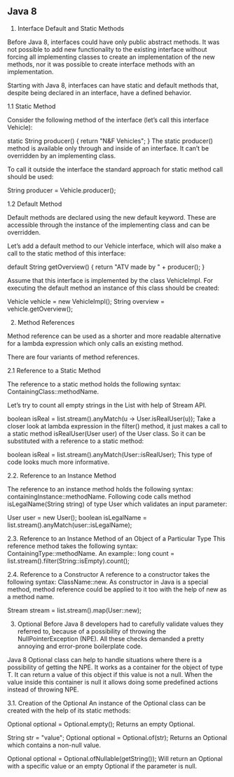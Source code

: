 
## Java 8

1. Interface Default and Static Methods

Before Java 8, interfaces could have only public abstract methods. It was not possible to add new functionality to the existing interface without forcing all implementing classes to create an implementation of the new methods, nor it was possible to create interface methods with an implementation.

Starting with Java 8, interfaces can have static and default methods that, despite being declared in an interface, have a defined behavior.

1.1 Static Method

Consider the following method of the interface (let’s call this interface Vehicle):

static String producer() {
    return "N&F Vehicles";
}
The static producer() method is available only through and inside of an interface. It can’t be overridden by an implementing class.

To call it outside the interface the standard approach for static method call should be used:

String producer = Vehicle.producer();

1.2 Default Method 

Default methods are declared using the new default keyword. These are accessible through the instance of the implementing class and can be overridden.

Let’s add a default method to our Vehicle interface, which will also make a call to the static method of this interface:

default String getOverview() {
    return "ATV made by " + producer();
}

Assume that this interface is implemented by the class VehicleImpl. For executing the default method an instance of this class should be created:

Vehicle vehicle = new VehicleImpl();
String overview = vehicle.getOverview();

2. Method References

Method reference can be used as a shorter and more readable alternative for a lambda expression which only calls an existing method. 

There are four variants of method references.

2.1 Reference to a Static Method

The reference to a static method holds the following syntax: ContainingClass::methodName.


Let’s try to count all empty strings in the List<String> with help of Stream API.


boolean isReal = list.stream().anyMatch(u -> User.isRealUser(u));
Take a closer look at lambda expression in the filter() method, it just makes a call to a static method isRealUser(User user) of the User class. 
So it can be substituted with a reference to a static method:

boolean isReal = list.stream().anyMatch(User::isRealUser);
This type of code looks much more informative.

2.2. Reference to an Instance Method

The reference to an instance method holds the following syntax: containingInstance::methodName. Following code calls method isLegalName(String string) of type User which validates an input parameter:


User user = new User();
boolean isLegalName = list.stream().anyMatch(user::isLegalName);

2.3. Reference to an Instance Method of an Object of a Particular Type
This reference method takes the following syntax: ContainingType::methodName. An example::
long count = list.stream().filter(String::isEmpty).count();

2.4. Reference to a Constructor
A reference to a constructor takes the following syntax: ClassName::new. As constructor in Java is a special method, method reference could be applied to it too with the help of new as a method name.

Stream<User> stream = list.stream().map(User::new);


3. Optional<T>
Before Java 8 developers had to carefully validate values they referred to, because of a possibility of throwing the NullPointerException (NPE). All these checks demanded a pretty annoying and error-prone boilerplate code.

Java 8 Optional<T> class can help to handle situations where there is a possibility of getting the NPE. It works as a container for the object of type T. It can return a value of this object if this value is not a null. When the value inside this container is null it allows doing some predefined actions instead of throwing NPE.


3.1. Creation of the Optional<T>
An instance of the Optional class can be created with the help of its static methods:


Optional<String> optional = Optional.empty();
Returns an empty Optional.


String str = "value";
Optional<String> optional = Optional.of(str);
Returns an Optional which contains a non-null value.


Optional<String> optional = Optional.ofNullable(getString());
Will return an Optional with a specific value or an empty Optional if the parameter is null.
